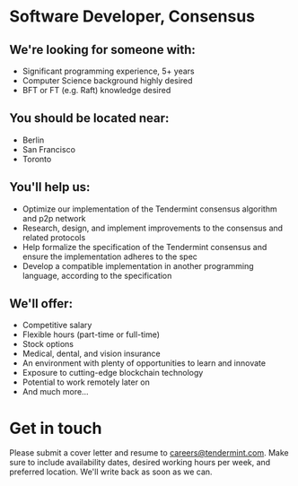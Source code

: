 # Software Developer, Consensus

## We're looking for someone with:
* Significant programming experience, 5+ years
* Computer Science background highly desired
* BFT or FT (e.g. Raft) knowledge desired

## You should be located near:
* Berlin
* San Francisco
* Toronto

## You'll help us:
* Optimize our implementation of the Tendermint consensus algorithm and p2p network
* Research, design, and implement improvements to the consensus and related protocols
* Help formalize the specification of the Tendermint consensus and ensure the implementation adheres to the spec
* Develop a compatible implementation in another programming language, according to the specification

## We'll offer:
* Competitive salary
* Flexible hours (part-time or full-time)
* Stock options
* Medical, dental, and vision insurance
* An environment with plenty of opportunities to learn and innovate
* Exposure to cutting-edge blockchain technology
* Potential to work remotely later on
* And much more…

# Get in touch
Please submit a cover letter and resume to careers@tendermint.com. Make sure to include availability dates, desired working hours per week, and preferred location. We'll write back as soon as we can.
